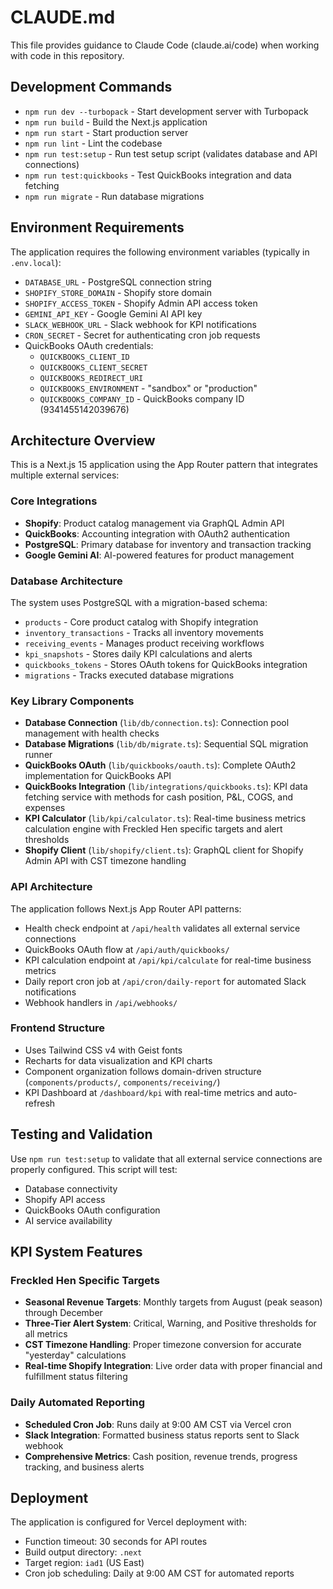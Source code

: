 # CLAUDE.md

This file provides guidance to Claude Code (claude.ai/code) when working with code in this repository.

## Development Commands

- `npm run dev --turbopack` - Start development server with Turbopack
- `npm run build` - Build the Next.js application
- `npm run start` - Start production server
- `npm run lint` - Lint the codebase
- `npm run test:setup` - Run test setup script (validates database and API connections)
- `npm run test:quickbooks` - Test QuickBooks integration and data fetching
- `npm run migrate` - Run database migrations

## Environment Requirements

The application requires the following environment variables (typically in `.env.local`):

- `DATABASE_URL` - PostgreSQL connection string
- `SHOPIFY_STORE_DOMAIN` - Shopify store domain
- `SHOPIFY_ACCESS_TOKEN` - Shopify Admin API access token
- `GEMINI_API_KEY` - Google Gemini AI API key
- `SLACK_WEBHOOK_URL` - Slack webhook for KPI notifications
- `CRON_SECRET` - Secret for authenticating cron job requests
- QuickBooks OAuth credentials:
  - `QUICKBOOKS_CLIENT_ID`
  - `QUICKBOOKS_CLIENT_SECRET`
  - `QUICKBOOKS_REDIRECT_URI`
  - `QUICKBOOKS_ENVIRONMENT` - "sandbox" or "production"
  - `QUICKBOOKS_COMPANY_ID` - QuickBooks company ID (9341455142039676)

## Architecture Overview

This is a Next.js 15 application using the App Router pattern that integrates multiple external services:

### Core Integrations
- **Shopify**: Product catalog management via GraphQL Admin API
- **QuickBooks**: Accounting integration with OAuth2 authentication
- **PostgreSQL**: Primary database for inventory and transaction tracking
- **Google Gemini AI**: AI-powered features for product management

### Database Architecture
The system uses PostgreSQL with a migration-based schema:
- `products` - Core product catalog with Shopify integration
- `inventory_transactions` - Tracks all inventory movements
- `receiving_events` - Manages product receiving workflows
- `kpi_snapshots` - Stores daily KPI calculations and alerts
- `quickbooks_tokens` - Stores OAuth tokens for QuickBooks integration
- `migrations` - Tracks executed database migrations

### Key Library Components

- **Database Connection** (`lib/db/connection.ts`): Connection pool management with health checks
- **Database Migrations** (`lib/db/migrate.ts`): Sequential SQL migration runner
- **QuickBooks OAuth** (`lib/quickbooks/oauth.ts`): Complete OAuth2 implementation for QuickBooks API
- **QuickBooks Integration** (`lib/integrations/quickbooks.ts`): KPI data fetching service with methods for cash position, P&L, COGS, and expenses
- **KPI Calculator** (`lib/kpi/calculator.ts`): Real-time business metrics calculation engine with Freckled Hen specific targets and alert thresholds
- **Shopify Client** (`lib/shopify/client.ts`): GraphQL client for Shopify Admin API with CST timezone handling

### API Architecture
The application follows Next.js App Router API patterns:
- Health check endpoint at `/api/health` validates all external service connections
- QuickBooks OAuth flow at `/api/auth/quickbooks/`
- KPI calculation endpoint at `/api/kpi/calculate` for real-time business metrics
- Daily report cron job at `/api/cron/daily-report` for automated Slack notifications
- Webhook handlers in `/api/webhooks/`

### Frontend Structure
- Uses Tailwind CSS v4 with Geist fonts
- Recharts for data visualization and KPI charts
- Component organization follows domain-driven structure (`components/products/`, `components/receiving/`)
- KPI Dashboard at `/dashboard/kpi` with real-time metrics and auto-refresh

## Testing and Validation

Use `npm run test:setup` to validate that all external service connections are properly configured. This script will test:
- Database connectivity
- Shopify API access
- QuickBooks OAuth configuration
- AI service availability

## KPI System Features

### Freckled Hen Specific Targets
- **Seasonal Revenue Targets**: Monthly targets from August (peak season) through December
- **Three-Tier Alert System**: Critical, Warning, and Positive thresholds for all metrics
- **CST Timezone Handling**: Proper timezone conversion for accurate "yesterday" calculations
- **Real-time Shopify Integration**: Live order data with proper financial and fulfillment status filtering

### Daily Automated Reporting
- **Scheduled Cron Job**: Runs daily at 9:00 AM CST via Vercel cron
- **Slack Integration**: Formatted business status reports sent to Slack webhook
- **Comprehensive Metrics**: Cash position, revenue trends, progress tracking, and business alerts

## Deployment

The application is configured for Vercel deployment with:
- Function timeout: 30 seconds for API routes
- Build output directory: `.next`
- Target region: `iad1` (US East)
- Cron job scheduling: Daily at 9:00 AM CST for automated reports